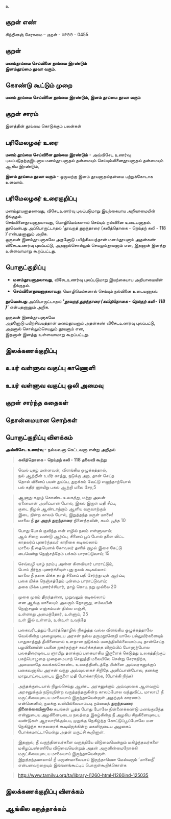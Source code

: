 உ

## குறள் எண் 

சிற்றினஞ் சேராமை – குறள் - ௦௪௫௫ - 0455  

## குறள் 

**மனம்தூய்மை செய்வினை தூய்மை இரண்டும்  
இனம்தூய்மை தூவா வரும்.**

## கொண்டு கூட்டும் முறை

**மனம் தூய்மை செய்வினை தூய்மை இரண்டும், இனம் தூய்மை தூவா வரும்** 

## குறள் சாரம் 

இனத்தின் தூய்மை கொடுக்கும் பலன்கள்   

## பரிமேலழகர் உரை

**மனம் தூய்மை செய்வினை தூய்மை இரண்டும்** - அவ்விசேட உணர்வு புலப்படுதற்குஇடனாய மனம்தூயனாதல் தன்மையும் செய்யும்வினைதூயனாதல் தன்மையும் ஆகிய இரண்டும்,  

**இனம் தூய்மை தூவா வரும்** - ஒருவற்கு இனம் தூயனாதல்தன்மை பற்றுக்கோடாக உளவாம்.

## பரிமேலழகர் உரைகுறிப்பு   

மனம்தூயனாதலாவது, விசேடஉணர்வு புலப்படுமாறு இயற்கையாய அறியாமையின் நீங்குதல்.  
செய்வினைதூயனாதலாவது, மொழிமெய்களால் செய்யும் நல்வினை உடையனாதல்.  
தூவென்பது அப்பொருட்டாதல் 'தூவறத் துறந்தாரை (கலித்தொகை - நெய்தற் கலி - 118 )'என்பதனானும் அறிக.  
ஒருவன் இனம்தூயனாகவே அதனோடு பயிற்சிவயத்தான் மனம்தூயனாய் அதன்கண் விசேடஉணர்வு புலப்பட்டு, அதனால்சொல்லும் செயலும்தூயனாம் என, இதனான் இனத்து உள்ளவாமாறு கூறப்பட்டது.    

## பொருட்குறிப்பு 

* **மனம்தூயனாதலாவது**, விசேடஉணர்வு புலப்படுமாறு இயற்கையாய அறியாமையின் நீங்குதல்.  
* **செய்வினைதூயனாதலாவது**, மொழிமெய்களால் செய்யும் நல்வினை உடையனாதல்.  

**தூவென்பது** அப்பொருட்டாதல் _**'தூவறத் துறந்தாரை (கலித்தொகை - நெய்தற் கலி - 118 )'**_ என்பதனானும் அறிக.  

ஒருவன் இனம்தூயனாகவே  
அதனோடு பயிற்சிவயத்தான் மனம்தூயனாய் அதன்கண் விசேடஉணர்வு புலப்பட்டு,  
அதனால் சொல்லும்செயலும் தூயனாம் என,  
இதனான் இனத்து உள்ளவாமாறு கூறப்பட்டது.      

## இலக்கணக்குறிப்பு  


## உயர் வள்ளுவ வகுப்பு காணொளி


## உயர் வள்ளுவ வகுப்பு ஒலி அமைவு 

 
## குறள் சார்ந்த கதைகள் 


## தொன்மையான சொற்கள்


## பொருட்குறிப்பு விளக்கம்  

**அவ்விசேட உணர்வு** - நல்லவனா கெட்டவனா என்று அறிதல்

>**கலித்தொகை - நெய்தற் கலி - 118	 தலைவி கூற்று**  

>வெல் புகழ் மன்னவன், விளங்கிய ஒழுக்கத்தால்,  
>நல் ஆற்றின் உயிர் காத்து, நடுக்கு அற, தான் செய்த  
>தொல் வினைப் பயன் துய்ப்ப, துறக்கம் வேட்டு எழுந்தாற்போல்  
>பல் கதிர் ஞாயிறு பகல் ஆற்றி மலை சேர,5	  

>ஆனாது கலுழ் கொண்ட உலகத்து, மற்று அவன்  
>ஏனையான் அளிப்பான் போல், இகல் இருள் மதி சீப்ப,  
>குடை நிழல் ஆண்டாற்கும் ஆளிய வருவாற்கும்  
>இடை நின்ற காலம் போல், இறுத்தந்த மருள் மாலை!  
>மாலை நீ **தூ அறத் துறந்தாரை** நினைத்தலின், கயம் பூத்த 10	  

>போது போல் குவிந்த என் எழில் நலம் எள்ளுவாய்;  
>ஆய் சிறை வண்டு ஆர்ப்ப, சினைப் பூப் போல் தளை விட்ட  
>காதலர்ப் புணர்ந்தவர் காரிகை கடிகல்லாய்  
>மாலை நீ தையெனக் கோவலர் தனிக் குழல் இசை கேட்டு  
>பையென்ற நெஞ்சத்தேம் பக்கம் பாராட்டுவாய்; 15	  

>செவ்வழி யாழ் நரம்பு அன்ன கிளவியார் பாராட்டும்,  
>பொய் தீர்ந்த புணர்ச்சியுள் புது நலம் கடிகல்லாய்  
>மாலை நீ தகை மிக்க தாழ் சினைப் பதி சேர்ந்து புள் ஆர்ப்ப,  
>பகை மிக்க நெஞ்சத்தேம் புன்மை பாராட்டுவாய்;   
>தகை மிக்க புணர்ச்சியார், தாழ் கொடி நறு முல்லை 20	  

>முகை முகம் திறந்தன்ன, முறுவலும் கடிகல்லாய்  
>என ஆங்கு மாலையும் அலரும் நோனாது, எம்வயின்  
>நெஞ்சமும் எஞ்சும்மன் தில்ல எஞ்சி,  
>உள்ளாது அமைந்தோர், உள்ளும், 25	  
>உள் இல் உள்ளம், உள்உள் உவந்தே  


>பகைவரிடத்துப் போர்த்தொழில் நிகழ்த்த வல்ல விளங்கிய ஒழுக்கத்தாலே வெல்கின்ற புகழையுடைய அரசன் நல்ல தருமநூனெறி யாலே பல்லுயிர்களையும் பாதுகாத்துத் தீவினையால் உளதான நடுக்கம் மனத்திலில்லையாம்படி தான்செய்த பழவினையின் பயனை நுகர்தற்குச் சுவர்க்கத்தை விரும்பிப் போனாற்போல பலகதிரையுடைய  ஞாயிறு தனக்குப் பகையாகிய இருளைக் கெடுத்து உலகத்திற்குப் பகற்பொழுதை முறைமையாற் செலுத்தி மலையிலே சென்று சேராநிற்க, அமையாதே கலக்கங்கொண்ட உலகத்தினிடத்தே பின்னை அவ்வரசனுக்குப் பகைவனாகிய அரசன் வந்து அவ்வுலகைச் சிறிதே அளிப்பான்போல, தனக்கு மாறுபாட்டையுடைய இருளை மதி போக்காநிற்க, (போக்கி நிற்க)  

>அந்தக்குடையால் நிழல்செய்து ஆண்ட அரசனுக்கும் அவ்வுலகை ஆளவரும் அரசனுக்கும் நடுவுநின்ற வருத்தந்தருகின்ற காலம்போல 
வந்துவிட்ட மாலாய்! நீ மருட்சியையுடைய மாலையாய் இருந்தாயென்றாள்	அதற்குக் காரணம் என்னெனில், நமக்கு வலியில்லையாம்படி நம்மைத் **துறந்தவரை நினைக்கையினாலே** கயங்கள் பூத்த போது போலே நின்னைக்கண்டு மனங்குவிந்த என்னுடைய அழகினையுடைய நலத்தை இகழ்கின்ற நீ அழகிய சிறகினையுடைய வண்டுகள் ஆரவாரிக்கும்படி முறுக்கு நெகிழ்ந்த கோட்டுப்பூப்போலே மன நெகிழ்ந்த காதலரைக் கூடியிருக்கின்ற மகளிருடைய அழகைப் போக்கமாட்டாயென்று அதன் மருட்சி கூறினாள்.   

>இதனால், நீ வருந்தினவர்களை வருத்தியே விடுவையென்றும் மகிழ்ந்தவர்களை மகிழப்பண்ணியே விடுவையென்றும் அதன் அருளின்மைநோக்கி மருட்சியையுடைய மாலையாய் இருந்தாயென்றாள்.  
>இறுத்தந்தமாலாய்! நீ மருண்மாலையாய் இருந்தாயென மேல்வரும் ‘மாலைநீ’ என்பனவற்றையும் இங்ஙனங்கூட்டிப் பொருள்கூறிக்கொள்க  

>http://www.tamilvu.org/ta/library-l1260-html-l1260ind-125035

## இலக்கணக்குறிப்பு விளக்கம்


## ஆங்கில கருத்தாக்கம் 


